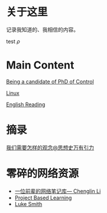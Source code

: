# 关于这里

记录我知道的、我相信的内容。

test $\rho$

# Main Content

[Being a candidate of PhD of Control](./docs/candidateOfControlPhD/README.md)

[Linux](./docs/linux/README.md)

[English Reading](./docs/englishReading/README.md)

# 摘录

[我们需要怎样的观念@思想史万有引力](./docs/articles/2022-03-08-我们需要怎样的观念（摘录自·思想史万有引力）.md)

# 零碎的网络资源

- [一位前辈的网络笔记库— Chenglin Li](https://zhuanlan.zhihu.com/p/169470035)
- [Project Based Learning](https://github.com/practical-tutorials/project-based-learning)
- [Luke Smith](https://lukesmith.xyz)

